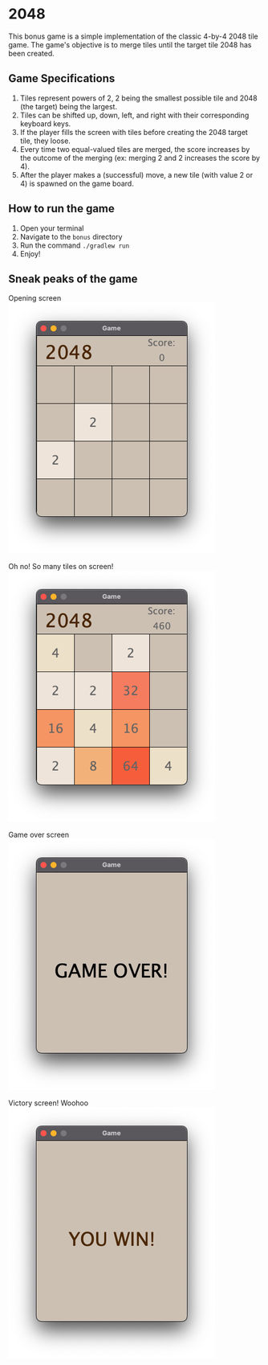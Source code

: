 # 2048

This bonus game is a simple implementation of the classic 4-by-4 2048 tile game. The game's objective is to merge tiles
until the target tile 2048 has been created.

## Game Specifications

1. Tiles represent powers of 2, 2 being the smallest possible tile and 2048 (the target) being the largest.
2. Tiles can be shifted up, down, left, and right with their corresponding keyboard keys.
3. If the player fills the screen with tiles before creating the 2048 target tile, they loose.
4. Every time two equal-valued tiles are merged, the score increases by the outcome of the merging (ex: merging 2 and 2
   increases the score by 4).
5. After the player makes a (successful) move, a new tile (with value 2 or 4) is spawned on the game board.

## How to run the game

1. Open your terminal
2. Navigate to the `bonus` directory
3. Run the command ```./gradlew run```
4. Enjoy!

## Sneak peaks of the game

Opening screen
![Opening screen](openingscreen.png)

Oh no! So many tiles on screen!
![Oh no! So many tiles on screen!](manytiles.png)

Game over screen
![Game over screen](gameover.png)

Victory screen! Woohoo
![Victory screen! Woohoo](victory.png)
